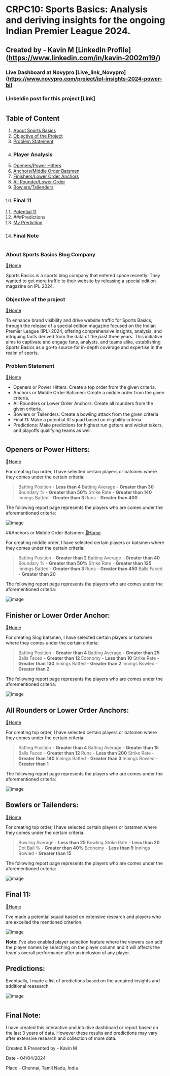 #  CRPC10: Sports Basics: Analysis and deriving insights for the ongoing Indian Premier League 2024.

## Created by - Kavin M [LinkedIn Profile] (https://www.linkedin.com/in/kavin-2002m19/)

### Live Dashboard at Novypro [Live_link_Novypro] (https://www.novypro.com/project/ipl-insights-2024-power-bi)
### Linkeldin post for this project [Link]

#
## Table of Content
1. [About Sports Basics](#about-sports-basics)
2. [Objective of the Project](#objective-of-the-project)
3. [Problem Statement](#problem-statement)
4. ### Player Analysis
5. [Openers/Power Hitters](openers-powerhitters)
6. [Anchors/Middle Order Batsmen](Anchors-Middle-order-batsmen)
7. [Finishers/Lower Order Anchors](Finishers-Lower-order-anchors)
8. [All Rounder/Lower Order](Allrounder-Lower-order)
9. [Bowlers/Tailenders](Bowlers-Tailenders)
10. ### Final 11
11. [Potential 11](Potential--11)
12. ###Predictions
13. [My Prediction](Predictions)
14. ### Final Note

#
### About Sports Basics Blog Company
[🔁Home](#table-of-content)

Sports Basics is a sports blog company that entered space recently.  They wanted to get more traffic to their website by releasing a special edition magazine on IPL 2024.  

### Objective of the project
[🔁Home](#table-of-content)

To enhance brand visibility and drive website traffic for Sports Basics, through the release of a special edition magazine focused on the Indian Premier League (IPL) 2024, offering comprehensive insights, analysis, and intriguing facts derived from the data of the past three years. This initiative aims to captivate and engage fans, analysts, and teams alike, establishing Sports Basics as a go-to source for in-depth coverage and expertise in the realm of sports.

### Problem Statement
[🔁Home](#table-of-content)

* Openers or Power Hitters: Create a top order from the given criteria.
* Anchors or Middle Order Batsmen: Create a middle order from the given criteria.
* All Rounders or Lower Order Anchors: Create all rounders from the given criteria.
* Bowlers or Tailenders: Create a bowling attack from the given criteria
* Final 11: Make a potential XI squad based on eligibility criteria.
* Predictions: Make predictions for highest run getters and wicket takers, and playoffs qualifying teams as well.
#

## Openers or Power Hitters:
[🔁Home](#table-of-content)

For creating top order, I have selected certain players or batsmen where they comes under the certain criteria:
> Batting Position - **Less than 4**
> Batting Average - **Greater than 30**
> Boundary % - **Greater than 50%**
> Strike Rate - **Greater than 140**
> Innings Batted - **Greater than 3**
> Runs - **Greater than 400**

The following report page represents the players who are comes under the aforementioned criteria:

![image](https://github.com/Kavin-M-2002/IPL-Insights-2024/assets/97793013/55132f8b-7d65-457a-a516-b642e47b2ddb)

##Anchors or Middle Order Batsmen:
[🔁Home](#table-of-content)

For creating middle order, I have selected certain players or batsmen where they comes under the certain criteria:
> Batting Position - **Greater than 2**
> Batting Average - **Greater than 40**
> Boundary % - **Greater than 50%**
> Strike Rate - **Greater than 125**
> Innings Batted - **Greater than 3**
> Runs - **Greater than 450**
> Balls Faced - **Greater than 20**

The following report page represents the players who are comes under the aforementioned criteria:

![image](https://github.com/Kavin-M-2002/IPL-Insights-2024/assets/97793013/2ecc877e-4c4e-4101-8957-2ba17698b03b)


## Finisher or Lower Order Anchor:
[🔁Home](#table-of-content)

For creating Slog batsmen, I have selected certain players or batsmen where they comes under the certain criteria:
> Batting Position - **Greater than 4**
> Batting Average - **Greater than 25**
> Balls Faced - **Greater than 12**
> Economy - **Less than 10**
> Strike Rate - **Greater than 130**
> Innings Batted - **Greater than 2**
> Innings Bowled - **Greater than 2**

The following report page represents the players who are comes under the aforementioned criteria:

![image](https://github.com/Kavin-M-2002/IPL-Insights-2024/assets/97793013/8fb7b3d9-0e7d-4a7f-a65a-cbaede51dafc)

## All Rounders or Lower Order Anchors:
[🔁Home](#table-of-content)

For creating top order, I have selected certain players or batsmen where they comes under the certain criteria:
> Batting Position - **Greater than 4**
> Batting Average - **Greater than 15**
> Balls Faced - **Greater than 12**
> Runs - **Less than 200**
> Strike Rate - **Greater than 140**
> Innings Batted - **Greater than 3**
> Innings Bowled - **Greater than 1**

The following report page represents the players who are comes under the aforementioned criteria:

![image](https://github.com/Kavin-M-2002/IPL-Insights-2024/assets/97793013/b6f07701-d942-4302-b5f2-393dd4470068)

## Bowlers or Tailenders:
[🔁Home](#table-of-content)

For creating top order, I have selected certain players or batsmen where they comes under the certain criteria:
> Bowling Average - **Less than 25**
> Bowling Strike Rate - **Less than 20**
> Dot Ball % - **Greater than 40%** 
> Economy - **Less than 9**
> Innings Bowled - **Greater than 15**

The following report page represents the players who are comes under the aforementioned criteria:

![image](https://github.com/Kavin-M-2002/IPL-Insights-2024/assets/97793013/afcbe7a7-6243-483d-b961-7465d3485fc9)

## Final 11:
[🔁Home](#table-of-content)

I've made a potential squad based on extensive research and players who are excelled the mentioned criterion.

![image](https://github.com/Kavin-M-2002/IPL-Insights-2024/assets/97793013/86832deb-b5d5-4f85-b828-d55187e45b60)

**Note**: I've also enabled player selection feature where the viewers can add the player names by searching on the player column and it will affects the team's overall performance after an inclusion of any player.

## Predictions:

Eventually, I made a list of predictions based on the acquired insights and additional reasearch.

![image](https://github.com/Kavin-M-2002/IPL-Insights-2024/assets/97793013/3dc83bf4-07ca-4542-9ee4-e141c0597f44)

#

## Final Note:

I have created this interactive and intuitive dashboard or report based on the last 3 years of data. However these results and predictions may vary after extensive research and collection of more data.

Created & Presented by - Kavin M

Date - 04/04/2024

Place - Chennai, Tamil Nadu, India
